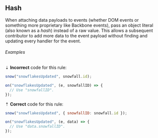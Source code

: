 ## Hash

When attaching data payloads to events (whether DOM events or something more proprietary like Backbone events), pass an object literal (also known as a _hash_) instead of a raw value. This allows a subsequent contributor to add more data to the event payload without finding and updating every handler for the event.

###### Examples

⇣ **Incorrect** code for this rule:

```js
snow("snowflakesUpdated", snowfall.id);

on("snowflakesUpdated", (e, snowfallID) => {
  // Use "snowfallID".
});
```

⇡ **Correct** code for this rule:

```js
snow("snowflakesUpdated", { snowfallID: snowfall.id });

on("snowflakesUpdated", (e, data) => {
  // Use "data.snowfallID".
});
```
